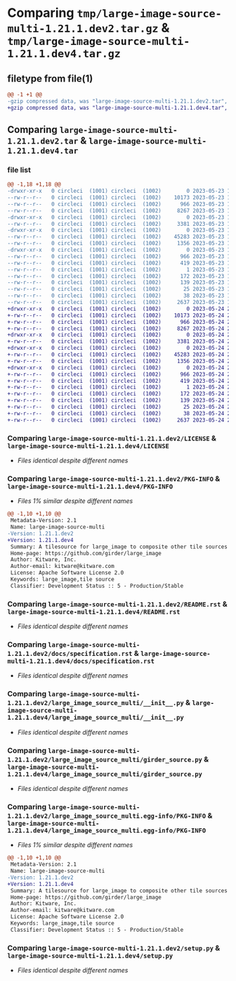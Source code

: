 # Comparing `tmp/large-image-source-multi-1.21.1.dev2.tar.gz` & `tmp/large-image-source-multi-1.21.1.dev4.tar.gz`

## filetype from file(1)

```diff
@@ -1 +1 @@
-gzip compressed data, was "large-image-source-multi-1.21.1.dev2.tar", last modified: Tue May 23 18:52:45 2023, max compression
+gzip compressed data, was "large-image-source-multi-1.21.1.dev4.tar", last modified: Wed May 24 20:08:59 2023, max compression
```

## Comparing `large-image-source-multi-1.21.1.dev2.tar` & `large-image-source-multi-1.21.1.dev4.tar`

### file list

```diff
@@ -1,18 +1,18 @@
-drwxr-xr-x   0 circleci  (1001) circleci  (1002)        0 2023-05-23 18:52:45.437438 large-image-source-multi-1.21.1.dev2/
--rw-r--r--   0 circleci  (1001) circleci  (1002)    10173 2023-05-23 18:52:45.000000 large-image-source-multi-1.21.1.dev2/LICENSE
--rw-r--r--   0 circleci  (1001) circleci  (1002)      966 2023-05-23 18:52:45.437438 large-image-source-multi-1.21.1.dev2/PKG-INFO
--rw-r--r--   0 circleci  (1001) circleci  (1002)     8267 2023-05-23 18:52:45.000000 large-image-source-multi-1.21.1.dev2/README.rst
-drwxr-xr-x   0 circleci  (1001) circleci  (1002)        0 2023-05-23 18:52:45.437438 large-image-source-multi-1.21.1.dev2/docs/
--rw-r--r--   0 circleci  (1001) circleci  (1002)     3381 2023-05-23 18:51:23.000000 large-image-source-multi-1.21.1.dev2/docs/specification.rst
-drwxr-xr-x   0 circleci  (1001) circleci  (1002)        0 2023-05-23 18:52:45.437438 large-image-source-multi-1.21.1.dev2/large_image_source_multi/
--rw-r--r--   0 circleci  (1001) circleci  (1002)    45283 2023-05-23 18:51:23.000000 large-image-source-multi-1.21.1.dev2/large_image_source_multi/__init__.py
--rw-r--r--   0 circleci  (1001) circleci  (1002)     1356 2023-05-23 18:51:23.000000 large-image-source-multi-1.21.1.dev2/large_image_source_multi/girder_source.py
-drwxr-xr-x   0 circleci  (1001) circleci  (1002)        0 2023-05-23 18:52:45.437438 large-image-source-multi-1.21.1.dev2/large_image_source_multi.egg-info/
--rw-r--r--   0 circleci  (1001) circleci  (1002)      966 2023-05-23 18:52:45.000000 large-image-source-multi-1.21.1.dev2/large_image_source_multi.egg-info/PKG-INFO
--rw-r--r--   0 circleci  (1001) circleci  (1002)      419 2023-05-23 18:52:45.000000 large-image-source-multi-1.21.1.dev2/large_image_source_multi.egg-info/SOURCES.txt
--rw-r--r--   0 circleci  (1001) circleci  (1002)        1 2023-05-23 18:52:45.000000 large-image-source-multi-1.21.1.dev2/large_image_source_multi.egg-info/dependency_links.txt
--rw-r--r--   0 circleci  (1001) circleci  (1002)      172 2023-05-23 18:52:45.000000 large-image-source-multi-1.21.1.dev2/large_image_source_multi.egg-info/entry_points.txt
--rw-r--r--   0 circleci  (1001) circleci  (1002)      139 2023-05-23 18:52:45.000000 large-image-source-multi-1.21.1.dev2/large_image_source_multi.egg-info/requires.txt
--rw-r--r--   0 circleci  (1001) circleci  (1002)       25 2023-05-23 18:52:45.000000 large-image-source-multi-1.21.1.dev2/large_image_source_multi.egg-info/top_level.txt
--rw-r--r--   0 circleci  (1001) circleci  (1002)       38 2023-05-23 18:52:45.437438 large-image-source-multi-1.21.1.dev2/setup.cfg
--rw-r--r--   0 circleci  (1001) circleci  (1002)     2637 2023-05-23 18:51:23.000000 large-image-source-multi-1.21.1.dev2/setup.py
+drwxr-xr-x   0 circleci  (1001) circleci  (1002)        0 2023-05-24 20:08:59.135365 large-image-source-multi-1.21.1.dev4/
+-rw-r--r--   0 circleci  (1001) circleci  (1002)    10173 2023-05-24 20:08:58.000000 large-image-source-multi-1.21.1.dev4/LICENSE
+-rw-r--r--   0 circleci  (1001) circleci  (1002)      966 2023-05-24 20:08:59.135365 large-image-source-multi-1.21.1.dev4/PKG-INFO
+-rw-r--r--   0 circleci  (1001) circleci  (1002)     8267 2023-05-24 20:08:58.000000 large-image-source-multi-1.21.1.dev4/README.rst
+drwxr-xr-x   0 circleci  (1001) circleci  (1002)        0 2023-05-24 20:08:59.131365 large-image-source-multi-1.21.1.dev4/docs/
+-rw-r--r--   0 circleci  (1001) circleci  (1002)     3381 2023-05-24 20:07:46.000000 large-image-source-multi-1.21.1.dev4/docs/specification.rst
+drwxr-xr-x   0 circleci  (1001) circleci  (1002)        0 2023-05-24 20:08:59.131365 large-image-source-multi-1.21.1.dev4/large_image_source_multi/
+-rw-r--r--   0 circleci  (1001) circleci  (1002)    45283 2023-05-24 20:07:46.000000 large-image-source-multi-1.21.1.dev4/large_image_source_multi/__init__.py
+-rw-r--r--   0 circleci  (1001) circleci  (1002)     1356 2023-05-24 20:07:46.000000 large-image-source-multi-1.21.1.dev4/large_image_source_multi/girder_source.py
+drwxr-xr-x   0 circleci  (1001) circleci  (1002)        0 2023-05-24 20:08:59.131365 large-image-source-multi-1.21.1.dev4/large_image_source_multi.egg-info/
+-rw-r--r--   0 circleci  (1001) circleci  (1002)      966 2023-05-24 20:08:59.000000 large-image-source-multi-1.21.1.dev4/large_image_source_multi.egg-info/PKG-INFO
+-rw-r--r--   0 circleci  (1001) circleci  (1002)      419 2023-05-24 20:08:59.000000 large-image-source-multi-1.21.1.dev4/large_image_source_multi.egg-info/SOURCES.txt
+-rw-r--r--   0 circleci  (1001) circleci  (1002)        1 2023-05-24 20:08:59.000000 large-image-source-multi-1.21.1.dev4/large_image_source_multi.egg-info/dependency_links.txt
+-rw-r--r--   0 circleci  (1001) circleci  (1002)      172 2023-05-24 20:08:59.000000 large-image-source-multi-1.21.1.dev4/large_image_source_multi.egg-info/entry_points.txt
+-rw-r--r--   0 circleci  (1001) circleci  (1002)      139 2023-05-24 20:08:59.000000 large-image-source-multi-1.21.1.dev4/large_image_source_multi.egg-info/requires.txt
+-rw-r--r--   0 circleci  (1001) circleci  (1002)       25 2023-05-24 20:08:59.000000 large-image-source-multi-1.21.1.dev4/large_image_source_multi.egg-info/top_level.txt
+-rw-r--r--   0 circleci  (1001) circleci  (1002)       38 2023-05-24 20:08:59.135365 large-image-source-multi-1.21.1.dev4/setup.cfg
+-rw-r--r--   0 circleci  (1001) circleci  (1002)     2637 2023-05-24 20:07:46.000000 large-image-source-multi-1.21.1.dev4/setup.py
```

### Comparing `large-image-source-multi-1.21.1.dev2/LICENSE` & `large-image-source-multi-1.21.1.dev4/LICENSE`

 * *Files identical despite different names*

### Comparing `large-image-source-multi-1.21.1.dev2/PKG-INFO` & `large-image-source-multi-1.21.1.dev4/PKG-INFO`

 * *Files 1% similar despite different names*

```diff
@@ -1,10 +1,10 @@
 Metadata-Version: 2.1
 Name: large-image-source-multi
-Version: 1.21.1.dev2
+Version: 1.21.1.dev4
 Summary: A tilesource for large_image to composite other tile sources
 Home-page: https://github.com/girder/large_image
 Author: Kitware, Inc.
 Author-email: kitware@kitware.com
 License: Apache Software License 2.0
 Keywords: large_image,tile source
 Classifier: Development Status :: 5 - Production/Stable
```

### Comparing `large-image-source-multi-1.21.1.dev2/README.rst` & `large-image-source-multi-1.21.1.dev4/README.rst`

 * *Files identical despite different names*

### Comparing `large-image-source-multi-1.21.1.dev2/docs/specification.rst` & `large-image-source-multi-1.21.1.dev4/docs/specification.rst`

 * *Files identical despite different names*

### Comparing `large-image-source-multi-1.21.1.dev2/large_image_source_multi/__init__.py` & `large-image-source-multi-1.21.1.dev4/large_image_source_multi/__init__.py`

 * *Files identical despite different names*

### Comparing `large-image-source-multi-1.21.1.dev2/large_image_source_multi/girder_source.py` & `large-image-source-multi-1.21.1.dev4/large_image_source_multi/girder_source.py`

 * *Files identical despite different names*

### Comparing `large-image-source-multi-1.21.1.dev2/large_image_source_multi.egg-info/PKG-INFO` & `large-image-source-multi-1.21.1.dev4/large_image_source_multi.egg-info/PKG-INFO`

 * *Files 1% similar despite different names*

```diff
@@ -1,10 +1,10 @@
 Metadata-Version: 2.1
 Name: large-image-source-multi
-Version: 1.21.1.dev2
+Version: 1.21.1.dev4
 Summary: A tilesource for large_image to composite other tile sources
 Home-page: https://github.com/girder/large_image
 Author: Kitware, Inc.
 Author-email: kitware@kitware.com
 License: Apache Software License 2.0
 Keywords: large_image,tile source
 Classifier: Development Status :: 5 - Production/Stable
```

### Comparing `large-image-source-multi-1.21.1.dev2/setup.py` & `large-image-source-multi-1.21.1.dev4/setup.py`

 * *Files identical despite different names*

